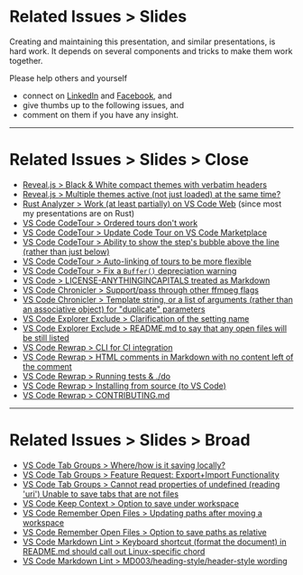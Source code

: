 <!-- .slide: id="Related_Issues_Slides" -->
<!-- Keep this header as "Related Issues > Slides", or update the same text in other .md files. -->
# Related Issues > Slides

Creating and maintaining this presentation, and similar presentations, is hard work. It depends on
several components and tricks to make them work together.

Please help others and yourself

- connect on [LinkedIn](https://www.linkedin.com/in/peterkehl/) and
  [Facebook](https://www.facebook.com/peter.kehl.reflects/), and
- give thumbs up to the following issues, and
- comment on them if you have any insight.

---

<!-- .slide: id="Related_Issues_Slides_Close" -->
# Related Issues > Slides > Close

- [Reveal.js > Black & White compact themes with verbatim
  headers](https://github.com/hakimel/reveal.js/pull/3310)
- [Reveal.js >  Multiple themes active (not just loaded) at the same
  time?](https://github.com/hakimel/reveal.js/discussions/3312)
- [Rust Analyzer > Work (at least partially) on VS Code
  Web](https://github.com/rust-lang/rust-analyzer/issues/11309) (since most my presentations are on
  Rust)
- [VS Code CodeTour > Ordered tours don't work](https://github.com/microsoft/codetour/issues/248)
- [VS Code CodeTour > Update Code Tour on VS Code
  Marketplace](https://github.com/microsoft/codetour/issues/260)
- [VS Code CodeTour > Ability to show the step's bubble above the line (rather than just
  below)](https://github.com/microsoft/codetour/issues/259)
- [VS Code CodeTour > Auto-linking of tours to be more
  flexible](https://github.com/microsoft/codetour/issues/248)
- [VS Code CodeTour > Fix a `Buffer()` depreciation
  warning](https://github.com/microsoft/codetour/issues/262)
- [VS Code > LICENSE-ANYTHINGINCAPITALS treated as
  Markdown](https://github.com/microsoft/vscode/issues/165116)
- [VS Code Chronicler > Support/pass through other ffmpeg
  flags](https://github.com/arciisine/vscode-chronicler/issues/37)
- [VS Code Chronicler > Template string, or a list of arguments (rather than an associative object)
  for "duplicate" parameters](https://github.com/arciisine/vscode-chronicler/issues/38)
- [VS Code Explorer Exclude > Clarification of the setting
  name](https://github.com/sfccdevops/explorer-exclude-vscode-extension/issues/45)
- [VS Code Explorer Exclude > README.md to say that any open files will be still
  listed](https://github.com/sfccdevops/explorer-exclude-vscode-extension/issues/46)
- [VS Code Rewrap > CLI for CI integration](https://github.com/stkb/Rewrap/issues/328)
- [VS Code Rewrap > HTML comments in Markdown with no content left of the
  comment](https://github.com/stkb/Rewrap/issues/350)
- [VS Code Rewrap > Running tests & ./do](https://github.com/stkb/Rewrap/issues/352)
- [VS Code Rewrap > Installing from source (to VS Code)](https://github.com/stkb/Rewrap/issues/354)
- [VS Code Rewrap > CONTRIBUTING.md](https://github.com/stkb/Rewrap/issues/355)
  
---

<!-- .slide: id="Related_Issues_Slides_Broad" -->
# Related Issues > Slides > Broad

- [VS Code Tab Groups > Where/how is it saving
  locally?](https://github.com/usama8800/VSCode-Tab-Groups/issues/50)
- [VS Code Tab Groups > Feature Request: Export+Import
  Functionality](https://github.com/usama8800/VSCode-Tab-Groups/issues/47)
- [VS Code Tab Groups > Cannot read properties of undefined (reading 'uri') Unable to save tabs that
  are not files](https://github.com/usama8800/VSCode-Tab-Groups/issues/45)
- [VS Code Keep Context > Option to save under
  workspace](https://github.com/marlomgirardi/vscode-keep-context/issues/14)
- [VS Code Remember Open Files > Updating paths after moving a
  workspace](https://gitlab.com/duendelunarllc/vscrof/-/issues/3)
- [VS Code Remember Open Files > Option to save paths as
  relative](https://gitlab.com/duendelunarllc/vscrof/-/issues/2)
- [VS Code Markdown Lint > Keyboard shortcut (format the document) in README.md should call out
  Linux-specific chord](https://github.com/DavidAnson/vscode-markdownlint/issues/255)
- [VS Code Markdown Lint > MD003/heading-style/header-style
  wording](https://github.com/DavidAnson/vscode-markdownlint/issues/261)
